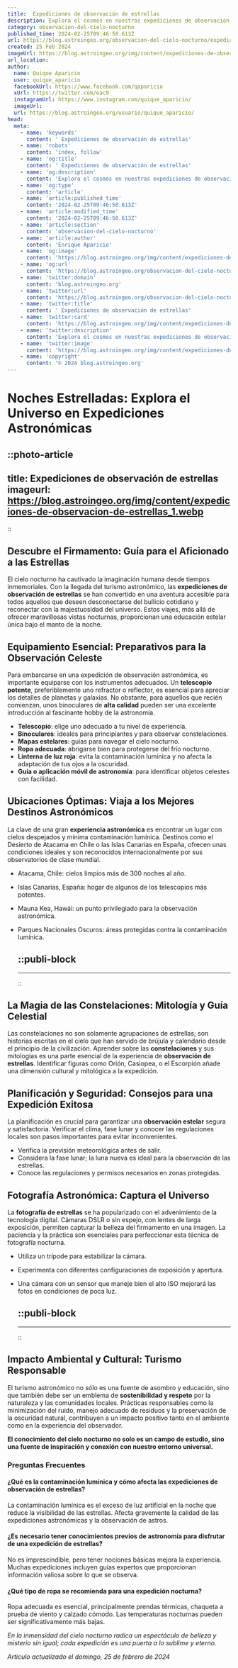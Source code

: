 ```yaml
---
title:  Expediciones de observación de estrellas
description: Explora el cosmos en nuestras expediciones de observación de estrellas. Vive una experiencia única bajo el cielo nocturno.
category: observacion-del-cielo-nocturno
published_time: 2024-02-25T09:46:50.613Z
url: https://blog.astroingeo.org/observacion-del-cielo-nocturno/expediciones-de-observacion-de-estrellas
created: 25 Feb 2024
imageUrl: https://blog.astroingeo.org/img/content/expediciones-de-observacion-de-estrellas_1.webp
url_location:
author:
  name: Quique Aparicio
  user: quique_aparicio
  facebookUrl: https://www.facebook.com/qaparicio
  xUrl: https://twitter.com/eac9
  instagramUrl: https://www.instagram.com/quique_aparicio/
  imageUrl: 
  url: https://blog.astroingeo.org/usuario/quique_aparicio/
head:
  meta:
    - name: 'keywords'
      content: ' Expediciones de observación de estrellas'
    - name: 'robots'
      content: 'index, follow'
    - name: 'og:title'
      content: ' Expediciones de observación de estrellas'
    - name: 'og:description'
      content: 'Explora el cosmos en nuestras expediciones de observación de estrellas. Vive una experiencia única bajo el cielo nocturno.'
    - name: 'og:type'
      content: 'article'
    - name: 'article:published_time'
      content: '2024-02-25T09:46:50.613Z'
    - name: 'article:modified_time'
      content: '2024-02-25T09:46:50.613Z'
    - name: 'article:section'
      content: 'observacion-del-cielo-nocturno'
    - name: 'article:author'
      content: 'Enrique Aparicio'
    - name: 'og:image'
      content: 'https://blog.astroingeo.org/img/content/expediciones-de-observacion-de-estrellas_1.webp'
    - name: 'og:url'
      content: 'https://blog.astroingeo.org/observacion-del-cielo-nocturno/expediciones-de-observacion-de-estrellas'
    - name: 'twitter:domain'
      content: 'blog.astroingeo.org'
    - name: 'twitter:url'
      content: 'https://blog.astroingeo.org/observacion-del-cielo-nocturno/expediciones-de-observacion-de-estrellas'
    - name: 'twitter:title'
      content: ' Expediciones de observación de estrellas'
    - name: 'twitter:card'
      content: 'https://blog.astroingeo.org/img/content/expediciones-de-observacion-de-estrellas_1.webp'
    - name: 'twitter:description'
      content: 'Explora el cosmos en nuestras expediciones de observación de estrellas. Vive una experiencia única bajo el cielo nocturno.'
    - name: 'twitter:image'
      content: 'https://blog.astroingeo.org/img/content/expediciones-de-observacion-de-estrellas_1.webp'
    - name: 'copyright'
      content: '© 2024 blog.astroingeo.org'
---
```

# Noches Estrelladas: Explora el Universo en Expediciones Astronómicas


::photo-article
---
title:  Expediciones de observación de estrellas
imageurl: https://blog.astroingeo.org/img/content/expediciones-de-observacion-de-estrellas_1.webp
---
::


## Descubre el Firmamento: Guía para el Aficionado a las Estrellas
El cielo nocturno ha cautivado la imaginación humana desde tiempos inmemoriales. Con la llegada del turismo astronómico, las **expediciones de observación de estrellas** se han convertido en una aventura accesible para todos aquellos que deseen desconectarse del bullicio cotidiano y reconectar con la majestuosidad del universo. Estos viajes, más allá de ofrecer maravillosas vistas nocturnas, proporcionan una educación estelar única bajo el manto de la noche.

## Equipamiento Esencial: Preparativos para la Observación Celeste
Para embarcarse en una expedición de observación astronómica, es importante equiparse con los instrumentos adecuados. Un **telescopio potente**, preferiblemente uno refractor o reflector, es esencial para apreciar los detalles de planetas y galaxias. No obstante, para aquellos que recién comienzan, unos binoculares de **alta calidad** pueden ser una excelente introducción al fascinante hobby de la astronomía.

- **Telescopio**: elige uno adecuado a tu nivel de experiencia.
- **Binoculares**: ideales para principiantes y para observar constelaciones.
- **Mapas estelares**: guías para navegar el cielo nocturno.
- **Ropa adecuada**: abrigarse bien para protegerse del frío nocturno.
- **Linterna de luz roja**: evita la contaminación lumínica y no afecta la adaptación de tus ojos a la oscuridad.
- **Guía o aplicación móvil de astronomía**: para identificar objetos celestes con facilidad.

## Ubicaciones Óptimas: Viaja a los Mejores Destinos Astronómicos
La clave de una gran **experiencia astronómica** es encontrar un lugar con cielos despejados y mínima contaminación lumínica. Destinos como el Desierto de Atacama en Chile o las Islas Canarias en España, ofrecen unas condiciones ideales y son reconocidos internacionalmente por sus observatorios de clase mundial.

- Atacama, Chile: cielos limpios más de 300 noches al año.
- Islas Canarias, España: hogar de algunos de los telescopios más potentes.
- Mauna Kea, Hawái: un punto privilegiado para la observación astronómica.
- Parques Nacionales Oscuros: áreas protegidas contra la contaminación lumínica.


  ::publi-block
  ---
  ---
  ::
  
  
## La Magia de las Constelaciones: Mitología y Guía Celestial
Las constelaciones no son solamente agrupaciones de estrellas; son historias escritas en el cielo que han servido de brújula y calendario desde el principio de la civilización. Aprender sobre las **constelaciones** y sus mitologías es una parte esencial de la experiencia de **observación de estrellas**. Identificar figuras como Orión, Casiopea, o el Escorpión añade una dimensión cultural y mitológica a la expedición.

## Planificación y Seguridad: Consejos para una Expedición Exitosa
La planificación es crucial para garantizar una **observación estelar** segura y satisfactoria. Verificar el clima, fase lunar y conocer las regulaciones locales son pasos importantes para evitar inconvenientes.

- Verifica la previsión meteorológica antes de salir.
- Considera la fase lunar; la luna nueva es ideal para la observación de las estrellas.
- Conoce las regulaciones y permisos necesarios en zonas protegidas.

## Fotografía Astronómica: Captura el Universo
La **fotografía de estrellas** se ha popularizado con el advenimiento de la tecnología digital. Cámaras DSLR o sin espejo, con lentes de larga exposición, permiten capturar la belleza del firmamento en una imagen. La paciencia y la práctica son esenciales para perfeccionar esta técnica de fotografía nocturna.

- Utiliza un trípode para estabilizar la cámara.
- Experimenta con diferentes configuraciones de exposición y apertura.
- Una cámara con un sensor que maneje bien el alto ISO mejorará las fotos en condiciones de poca luz.


  ::publi-block
  ---
  ---
  ::
  
  
## Impacto Ambiental y Cultural: Turismo Responsable
El turismo astronómico no sólo es una fuente de asombro y educación, sino que también debe ser un emblema de **sostenibilidad y respeto** por la naturaleza y las comunidades locales. Prácticas responsables como la minimización del ruido, manejo adecuado de residuos y la preservación de la oscuridad natural, contribuyen a un impacto positivo tanto en el ambiente como en la experiencia del observador.

**El conocimiento del cielo nocturno no solo es un campo de estudio, sino una fuente de inspiración y conexión con nuestro entorno universal.**

### Preguntas Frecuentes
#### ¿Qué es la contaminación lumínica y cómo afecta las expediciones de observación de estrellas?
La contaminación lumínica es el exceso de luz artificial en la noche que reduce la visibilidad de las estrellas. Afecta gravemente la calidad de las expediciones astronómicas y la observación de astros.

#### ¿Es necesario tener conocimientos previos de astronomía para disfrutar de una expedición de estrellas?
No es imprescindible, pero tener nociones básicas mejora la experiencia. Muchas expediciones incluyen guías expertos que proporcionan información valiosa sobre lo que se observa.

#### ¿Qué tipo de ropa se recomienda para una expedición nocturna?
Ropa adecuada es esencial, principalmente prendas térmicas, chaqueta a prueba de viento y calzado cómodo. Las temperaturas nocturnas pueden ser significativamente más bajas.

*En la inmensidad del cielo nocturno radica un espectáculo de belleza y misterio sin igual; cada expedición es una puerta a lo sublime y eterno.*

_Artículo actualizado el domingo, 25 de febrero de 2024_